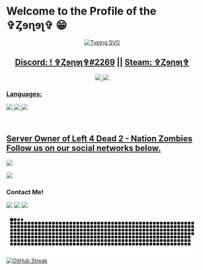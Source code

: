 <h1 align="left"><b>Welcome to the Profile of the ✞Ȥɘɳɘʅ✞ 😁</h1></b>

<div align="center">
<a href="https://github.com/Zeneilton"><img src="https://readme-typing-svg.demolab.com?font=Poppins&pause=1000&width=435&lines=Hello+Guys!;My+name+is+Zeneilton;I'm+a+coding+veteran.;But+I'm+returning+to+code+in+2023!" alt="Typing SVG" /></a>
</div>

<div align="center">
 <h2><a href="http://nationzombies.org/discord">Discord: ! ✞Ȥɘɳɘʅ✞#2269</a><a> || </a><a href="https://steamcommunity.com/id/zenelgp/">Steam: ✞Ȥɘɳɘʅ✞</a></h2>
</div>

 <div align="center">
   <a href="https://github.com/Zeneilton">
   <img height="150em" src="https://github-readme-stats.vercel.app/api?username=zeneilton&show_icons=true&theme=tokyonight&include_all_commits=true&count_private=true"/>
   <img height="150em" src="https://github-readme-stats.vercel.app/api/top-langs/?username=zeneilton&layout=compact&langs_count=6&theme=tokyonight"/>
</div>
<!-- </div>
<div style="display: inline_block">
  <img align="center" alt="Js" height="30" width="40" src="https://raw.githubusercontent.com/devicons/devicon/master/icons/javascript/javascript-original.svg">
  <img align="center" alt="HTML" height="30" width="40" src="https://raw.githubusercontent.com/devicons/devicon/master/icons/html5/html5-original.svg">
  <img align="center" alt="CSS" height="30" width="40" src="https://raw.githubusercontent.com/devicons/devicon/master/icons/css3/css3-original.svg">
  <img align="center" alt="PHP" height="50" width="60" src="https://cdn.jsdelivr.net/gh/devicons/devicon/icons/php/php-plain.svg">
</div> -->
    
<h3 align="left"><b>Languages:</h3></b>
<p align="left">
<img height="30" src="https://github.com/Zeneilton/icons/blob/main/icons-abilitys/html.png?raw=true"/>
<img height="30" src="https://github.com/Zeneilton/icons/blob/main/icons-abilitys/css.png?raw=true"/>
<img height="30" src="https://github.com/Zeneilton/icons/blob/main/icons-abilitys/js.png?raw=true"/>
<!--<img height="30" src="https://img.shields.io/badge/nodejs%20-%236da55f.svg?&style=for-the-badge&logo=node.js&logoColor=white"/>
<img height="30" src="https://img.shields.io/badge/reactjs%20-%2314354c.svg?&style=for-the-badge&logo=react&logoColor=whit"/>
<img height="30" src="https://img.shields.io/badge/MySQL-00000F?style=for-the-badge&logo=mysql&logoColor=white"/> -->
</p>
<br>
 
 <h2><b>Server Owner of Left 4 Dead 2 - Nation Zombies Follow us on our social networks below.</b></h2>
 
<div> 
   <a href="https://discord.gg/DnuFq97GQb" target="_blank"><img src="https://img.shields.io/badge/Discord-7289DA?style=for-the-badge&logo=discord&logoColor=white" target="_blank"></a> 

<!-- <a><iframe src="https://discordapp.com/widget?id=622102772417953792&theme=dark" width="350" height="500" allowtransparency="true" frameborder="0" sandbox="allow-popups allow-popups-to-escape-sandbox allow-same-origin allow-scripts"></iframe></a> -->

 <a href="https://www.youtube.com/channel/UC--1f9e7e7nZkeuPhJWVcBQ" target="_blank"><img src="https://img.shields.io/badge/YouTube-FF0000?style=for-the-badge&logo=youtube&logoColor=white" target="_blank"></a>
 
 ### Contact Me!
  <a href="https://instagram.com/zenel.gp" target="_blank"><img src="https://img.shields.io/badge/-Instagram-%23E4405F?style=for-the-badge&logo=instagram&logoColor=white" target="_blank"></a> 
  <a href = "mailto:zeneiltongranja@gmail.com"><img src="https://img.shields.io/badge/-Gmail-%23333?style=for-the-badge&logo=gmail&logoColor=white" target="_blank"></a>
  <a href="https://www.linkedin.com/in/zeneilton-granja/" target="_blank"><img src="https://img.shields.io/badge/-LinkedIn-%230077B5?style=for-the-badge&logo=linkedin&logoColor=white" target="_blank"></a>

![Snake animation](https://github.com/zeneilton/zeneilton/blob/output/github-contribution-grid-snake.svg)
[![GitHub Streak](https://streak-stats.demolab.com?user=Zeneilton&theme=tokyonight&fire=EB5454&border=FFFFFF)](https://github.com/Zeneilton)
</div>
